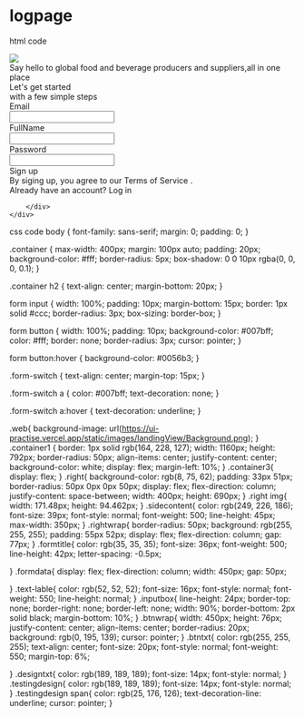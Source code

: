 # logpage
html code
<!DOCTYPE html>
<html lang="en">
<head>
    <meta charset="UTF-8">
    <meta name="viewport" content="width=device-width, initial-scale=1.0">
    <title>Document</title>
    <link rel="stylesheet" type="text/css" href="style.css">
    <link rel="stylesheet" href="https://cdn.jsdelivr.net/npm/bootstrap-icons@1.11.3/font/bootstrap-icons.min.css">

</head>
<body class="web">
    <div class="container1">
        <div class="container2">
            <div class="container3">
                <div class="right">
                <img src="https://ui-practise.vercel.app/static/images/landingView/logo.png">
                <div class="sidecontent">Say hello to global food and beverage producers and suppliers,all in one place</div>
                </div>
                <div class="rightwrap">
                    <div class="formtitle">
                        Let's get started
                        <br>
                        with a few simple steps</div>
                        <div class="formdata">
                            <div class="inputdiv">
                                <div class="inputWrap">
                                    <div class="text-label">
                                        Email
                                    </div>
                                    <input type="text" class="inputbox">
                                </div>
                                <div class="inputWrap">
                                    <div class="text-label">
                                        FullName
                                    </div>
                                    <input type="text" class="inputbox">
                                </div>
                                <div class="inputWrap">
                                    <div class="text-label">
                                        Password
                                    </div>
                                    <input type="text" class="inputbox">
                                </div>
                            </div>
                            <div class="btnwrap">
                                <div class="btntxt">
                                    Sign up
                                </div>
                            </div>
                            <div class="linkwrap">
                                <div class="designtxt">
                                By siging up, you agree to our
                                    <span>Terms of Service</span>
                                    .
                                </div>
                                <div class="testingdesign">
                                 Already have an account?
                                    <span>Log in</span>
                                </div>
                            </div>
                        </div>
                    </div>
                </div>
            </div>

        </div>
    </div>
</body>
</html>



css code
body {
    font-family: sans-serif;
    margin: 0;
    padding: 0;
}

.container {
    max-width: 400px;
    margin: 100px auto;
    padding: 20px;
    background-color: #fff;
    border-radius: 5px;
    box-shadow: 0 0 10px rgba(0, 0, 0, 0.1);
}

.container h2 {
    text-align: center;
    margin-bottom: 20px;
}

form input {
    width: 100%;
    padding: 10px;
    margin-bottom: 15px;
    border: 1px solid #ccc;
    border-radius: 3px;
    box-sizing: border-box;
}

form button {
    width: 100%;
    padding: 10px;
    background-color: #007bff;
    color: #fff;
    border: none;
    border-radius: 3px;
    cursor: pointer;
}

form button:hover {
    background-color: #0056b3;
}

.form-switch {
    text-align: center;
    margin-top: 15px;
}

.form-switch a {
    color: #007bff;
    text-decoration: none;
}

.form-switch a:hover {
    text-decoration: underline;
}


.web{
    background-image: url(https://ui-practise.vercel.app/static/images/landingView/Background.png);
}
.container1 {
   border: 1px solid rgb(164, 228, 127);
   width: 1160px;
    height: 792px;
    border-radius: 50px;
    align-items: center;
    justify-content: center;
    background-color: white;
    display: flex;
    margin-left: 10%;
}
.container3{
    display: flex;
}
.right{
    background-color: rgb(8, 75, 62);
    padding: 33px 51px;
    border-radius: 50px 0px 0px 50px;
    display: flex;
    flex-direction: column;
    justify-content: space-between;
    width: 400px;
    height: 690px;
}
.right img{
    width: 171.48px;
    height: 94.462px;
}
.sidecontent{
    color: rgb(249, 226, 186);
    font-size: 39px;
    font-style: normal;
    font-weight: 500;
    line-height: 45px;
    max-width: 350px;
}
.rightwrap{
    border-radius: 50px;
    background: rgb(255, 255, 255);
    padding: 55px 52px;
    display: flex;
    flex-direction: column;
    gap: 77px;
}
.formtitle{
    color: rgb(35, 35, 35);
    font-size: 36px;
    font-weight: 500;
    line-height: 42px;
    letter-spacing: -0.5px;

}
.formdata{
    display: flex;
    flex-direction: column;
    width: 450px;
    gap: 50px;

}
.text-lable{
    color: rgb(52, 52, 52);
    font-size: 16px;
    font-style: normal;
    font-weight: 550;
    line-height: normal;
}
.inputbox{
    line-height: 24px;
    border-top: none;
    border-right: none;
    border-left: none;
    width: 90%;
    border-bottom: 2px solid black;
    margin-bottom: 10%;
}
.btnwrap{
    width: 450px;
    height: 76px;
    justify-content: center;
    align-items: center;
    border-radius: 20px;
    background: rgb(0, 195, 139);
    cursor: pointer;
}
.btntxt{
    color: rgb(255, 255, 255);
    text-align: center;
    font-size: 20px;
    font-style: normal;
    font-weight: 550;
   margin-top: 6%;
    
}
.designtxt{
    color: rgb(189, 189, 189);
    font-size: 14px;
    font-style: normal;
}
.testingdesign{
    color: rgb(189, 189, 189);
    font-size: 14px;
    font-style: normal;
}
.testingdesign span{
    color: rgb(25, 176, 126);
    text-decoration-line: underline;
    cursor: pointer;
}
